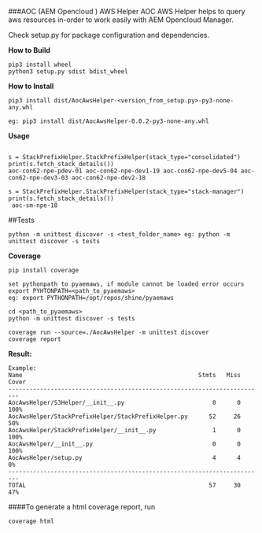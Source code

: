 ###AOC (AEM Opencloud ) AWS Helper
AOC AWS Helper helps to query aws resources in-order to work easily with AEM Opencloud Manager. 

Check setup.py for package configuration and dependencies. 


**How to Build**

```
pip3 install wheel
python3 setup.py sdist bdist_wheel
```

**How to Install**

`pip3 install dist/AocAwsHelper-<version_from_setup.py>-py3-none-any.whl`

`eg: pip3 install dist/AocAwsHelper-0.0.2-py3-none-any.whl`


**Usage**
```from StackPrefixHelper import StackPrefixHelper

s = StackPrefixHelper.StackPrefixHelper(stack_type="consolidated")
print(s.fetch_stack_details())
aoc-con62-npe-pdev-01 aoc-con62-npe-dev1-19 aoc-con62-npe-dev5-04 aoc-con62-npe-dev3-03 aoc-con62-npe-dev2-18

s = StackPrefixHelper.StackPrefixHelper(stack_type="stack-manager")
print(s.fetch_stack_details())
 aoc-sm-npe-18
```

##Tests

`python -m unittest discover -s <test_folder_name>
eg: python -m unittest discover -s tests
`

**Coverage**

`pip install coverage`

```
set pythonpath to pyaemaws, if module cannot be loaded error occurs
export PYHTONPATH=<path_to_pyaemaws>
eg: export PYTHONPATH=/opt/repos/shine/pyaemaws
```
```
cd <path_to_pyaemaws>
python -m unittest discover -s tests

coverage run --source=./AocAwsHelper -m unittest discover
coverage report
```

**Result:**
```
Example: 
Name                                                  Stmts   Miss  Cover
-------------------------------------------------------------------------
AocAwsHelper/S3Helper/__init__.py                         0      0   100%
AocAwsHelper/StackPrefixHelper/StackPrefixHelper.py      52     26    50%
AocAwsHelper/StackPrefixHelper/__init__.py                1      0   100%
AocAwsHelper/__init__.py                                  0      0   100%
AocAwsHelper/setup.py                                     4      4     0%
-------------------------------------------------------------------------
TOTAL                                                    57     30    47%
```
####To generate a html coverage report, run

```
coverage html
```